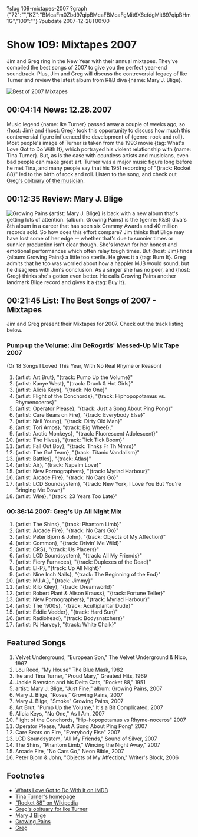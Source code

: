 ?slug 109-mixtapes-2007
?graph {"72":"","KZ":"BMcaFm0Zbd97qipBMcaFBMcaFgMit6X6cfdgMit697qipBHm1G","109":""}
?pubdate 2007-12-28T00:00

# Show 109: Mixtapes 2007
Jim and Greg ring in the New Year with their annual mixtapes. They've compiled the best songs of 2007 to give you the perfect year-end soundtrack. Plus, Jim and Greg will discuss the controversial legacy of Ike Turner and review the latest album from R&B diva {name: Mary J. Blige}.

![Best of 2007 Mixtapes](http://static.soundopinions.org/images/mixtapes.jpg)

## 00:04:14 News: 12.28.2007
Music legend {name: Ike Turner} passed away a couple of weeks ago, so {host: Jim} and {host: Greg} took this opportunity to discuss how much this controversial figure influenced the development of {genre: rock and roll}. Most people's image of Turner is taken from the 1993 movie {tag: What's Love Got to Do With It}, which portrayed his violent relationship with {name: Tina Turner}. But, as is the case with countless artists and musicians, even bad people can make great art. Turner was a major music figure long before he met Tina, and many people say that his 1951 recording of "{track: Rocket 88}" led to the birth of rock and roll. Listen to the song, and check out [Greg's obituary of the musician](http://leisureblogs.chicagotribune.com/turn_it_up/2007/12/musical-legend.html).

## 00:12:35 Review: Mary J. Blige
![Growing Pains](http://a4.mzstatic.com/us/r1000/022/Features/6a/4a/65/dj.mrykwfit.600x600-75.jpg "1392280/270524804")
{artist: Mary J. Blige} is back with a new album that's getting lots of attention. {album: Growing Pains} is the {genre: R&B} diva's 8th album in a career that has seen six Grammy Awards and 40 million records sold. So how does this effort compare? Jim thinks that Blige may have lost some of her edge -- whether that's due to sunnier times or sunnier production isn't clear though. She's known for her honest and emotional performances which often relay tough times. But {host: Jim} finds {album: Growing Pains} a little too sterile. He gives it a {tag: Burn It}. Greg admits that he too was worried about how a happier MJB would sound, but he disagrees with Jim's conclusion. As a singer she has no peer, and {host: Greg} thinks she's gotten even better. He calls Growing Pains another landmark Blige record and gives it a {tag: Buy It}.

## 00:21:45 List: The Best Songs of 2007 - Mixtapes

Jim and Greg present their Mixtapes for 2007. Check out the track listing below.

### Pump up the Volume: Jim DeRogatis' Messed-Up Mix Tape 2007
(Or 18 Songs I Loved This Year, With No Real Rhyme or Reason)

1. {artist: Art Brut}, "{track: Pump Up the Volume}"
2. {artist: Kanye West}, "{track: Drunk & Hot Girls}"
3. {artist: Alicia Keys}, "{track: No One}"
4. {artist: Flight of the Conchords}, "{track: Hiphopopotamus vs. Rhymenoceros}"
5. {artist: Operator Please}, "{track: Just a Song About Ping Pong}"
6. {artist: Care Bears on Fire}, "{track: Everybody Else}"
7. {artist: Neil Young}, "{track: Dirty Old Man}"
8. {artist: Tori Amos}, "{track: Big Wheel},"
9. {artist: Arctic Monkeys}, "{track: Fluorescent Adolescent}"
10. {artist: The Hives}, "{track: Tick Tick Boom}"
11. {artist: Fall Out Boy}, "{track: Thnks Fr Th Mmrs}"
12. {artist: The Go! Team}, "{track: Titanic Vandalism}"
13. {artist: Battles}, "{track: Atlas}"
14. {artist: Air}, "{track: Napalm Love}"
15. {artist: New Pornographers}, "{track: Myriad Harbour}"
16. {artist: Arcade Fire}, "{track: No Cars Go}"
17. {artist: LCD Soundsystem}, "{track: New York, I Love You But You're Bringing Me Down}"
18. {artist: Wire}, "{track: 23 Years Too Late}"

### 00:36:14 2007: Greg's Up All Night Mix
1. {artist: The Shins}, "{track: Phantom Limb}"
2. {artist: Arcade Fire}, "{track: No Cars Go}"
3. {artist: Peter Bjorn & John}, "{track: Objects of My Affection}"
4. {artist: Common}, "{track: Drivin' Me Wild}"
5. {artist: CRS}, "{track: Us Placers}"
6. {artist: LCD Soundsystem}, "{track: All My Friends}"
7. {artist: Fiery Furnaces}, "{track: Duplexes of the Dead}"
8. {artist: El-P}, "{track: Up All Night}"
9. {artist: Nine Inch Nails}, "{track: The Beginning of the End}"
10. {artist: M.I.A.}, "{track: Jimmy}"
11. {artist: Rilo Kiley}, "{track: Dreamworld}"
12. {artist: Robert Plant & Alison Krauss}, "{track: Fortune Teller}"
13. {artist: New Pornographers}, "{track: Myriad Harbour}"
14. {artist: The 1900s}, "{track: Acultiplantar Dude}"
15. {artist: Eddie Vedder}, "{track: Hard Sun}"
16. {artist: Radiohead}, "{track: Bodysnatchers}"
17. {artist: PJ Harvey}, "{track: White Chalk}"


## Featured Songs
1. Velvet Underground, "European Son," The Velvet Underground & Nico, 1967
2. Lou Reed, "My House" The Blue Mask, 1982
3. Ike and Tina Turner, "Proud Mary," Greatest Hits, 1969
4. Jackie Brenston and his Delta Cats, "Rocket 88," 1951
5. artist: Mary J. Blige, "Just Fine," album: Growing Pains, 2007
6. Mary J. Blige, "Roses," Growing Pains, 2007
7. Mary J. Blige, "Smoke" Growing Pains, 2007
8. Art Brut, "Pump Up the Volume," It's a Bit Complicated, 2007
9. Alicia Keys, "No One," As I Am, 2007
10. Flight of the Conchords, "Hip-hopopotamus vs Rhyme-noceros" 2007
11. Operator Please, "Just A Song About Ping Pong" 2007
12. Care Bears on Fire, "Everybody Else" 2007
13. LCD Soundsystem, "All My Friends," Sound of Silver, 2007
14. The Shins, "Phantom Limb," Wincing the Night Away," 2007
15. Arcade Fire, "No Cars Go," Neon Bible, 2007
16. Peter Bjorn & John, "Objects of My Affection," Writer's Block, 2006

## Footnotes
- [Whats Love Got to Do With It on IMDB](http://www.imdb.com/title/tt0108551/)
- [Tina Turner's homepage](http://www.officialtina.com/)
- ["Rocket 88" on Wikipedia](http://en.wikipedia.org/wiki/Rocket_88)
- [Greg's obituary for Ike Turner](http://leisureblogs.chicagotribune.com/turn_it_up/2007/12/musical-legend.html)
- [Mary J Blige](http://www.mjblige.com/)
- [Growing Pains](http://www.metacritic.com/music/artists/bligemaryj/growingpains?q=mary%20j.%20blige)
- [Greg](http://leisureblogs.chicagotribune.com/turn_it_up/2007/12/mary-j-blige-ma.html)
